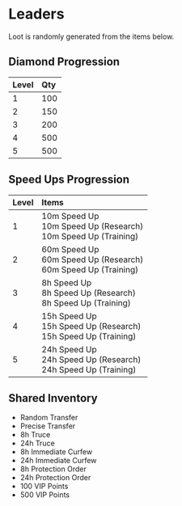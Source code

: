 <!-- TITLE: Expeditions -->

# Leaders
Loot is randomly generated from the items below.

## Diamond Progression

Level | Qty
:--- | :---
1 | 100
2 | 150
3 | 200
4 | 500
5 | 500

## Speed Ups Progression

Level | Items
:--- | :---
1 | 10m Speed Up<br>10m Speed Up (Research)<br>10m Speed Up (Training)
2 | 60m Speed Up<br>60m Speed Up (Research)<br>60m Speed Up (Training)
3 | 8h Speed Up<br>8h Speed Up (Research)<br>8h Speed Up (Training)
4 | 15h Speed Up<br>15h Speed Up (Research)<br>15h Speed Up (Training)
5 | 24h Speed Up<br>24h Speed Up (Research)<br>24h Speed Up (Training)

## Shared Inventory

* Random Transfer
* Precise Transfer
* 8h Truce
* 24h Truce
* 8h Immediate Curfew
* 24h Immediate Curfew
* 8h Protection Order
* 24h Protection Order
* 100 VIP Points
* 500 VIP Points

